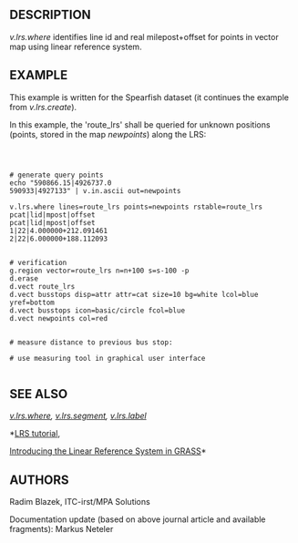 
## DESCRIPTION

*v.lrs.where* identifies line id and real milepost+offset for
points in vector map using linear reference system.

## EXAMPLE

This example is written for the Spearfish dataset (it continues the example
from *v.lrs.create*).

In this example, the 'route\_lrs' shall be queried for unknown
positions (points, stored in the map *newpoints*) along the LRS:

```



# generate query points
echo "590866.15|4926737.0
590933|4927133" | v.in.ascii out=newpoints

v.lrs.where lines=route_lrs points=newpoints rstable=route_lrs
pcat|lid|mpost|offset
pcat|lid|mpost|offset
1|22|4.000000+212.091461
2|22|6.000000+188.112093


# verification
g.region vector=route_lrs n=n+100 s=s-100 -p
d.erase
d.vect route_lrs
d.vect busstops disp=attr attr=cat size=10 bg=white lcol=blue yref=bottom
d.vect busstops icon=basic/circle fcol=blue
d.vect newpoints col=red


# measure distance to previous bus stop:

# use measuring tool in graphical user interface


```

## SEE ALSO

*[v.lrs.where](v.lrs.create.html),
[v.lrs.segment](v.lrs.segment.html),
[v.lrs.label](v.lrs.label.html)*

*[LRS tutorial](lrs.html),

[Introducing the Linear Reference System in GRASS](https://foss4g.asia/2004/Full%20Paper_PDF/Introducing%20the%20Linear%20Reference%20System%20in%20GRASS.pdf)*

## AUTHORS

Radim Blazek, ITC-irst/MPA Solutions

Documentation update (based on above journal article and available fragments): Markus Neteler
